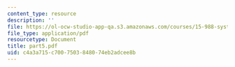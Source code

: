 ```yaml
---
content_type: resource
description: ''
file: https://ol-ocw-studio-app-qa.s3.amazonaws.com/courses/15-988-system-dynamics-self-study-fall-1998-spring-1999/c4a3a715c7007503848074eb2adcee8b_part5.pdf
file_type: application/pdf
resourcetype: Document
title: part5.pdf
uid: c4a3a715-c700-7503-8480-74eb2adcee8b
---
```

